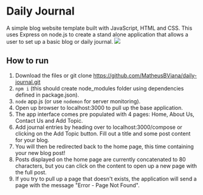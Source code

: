 # Daily Journal
A simple blog website template built with JavaScript, HTML and CSS. This uses Express on node.js to create a stand alone application that allows a user to set up a basic blog or daily journal.
<img src="https://i.imgur.com/1rs7WNi.png">

## How to run
  
1. Download the files or git clone https://github.com/MatheusBViana/daily-journal.git
2. <code>npm i</code> (this should create node_modules folder using dependencies defined in package.json).
3. <code>node</code> app.js (or use <code>nodemon</code> for server monitoring).
4. Open up browser to localhost:3000 to pull up the base application.
5. The app interface comes pre populated with 4 pages: Home, About Us, Contact Us and Add Topic.
6. Add journal entries by heading over to localhost:3000/compose or clicking on the Add Topic button. Fill out a title and some post content for your blog.
7. You will then be redirected back to the home page, this time containing your new blog post!
8. Posts displayed on the home page are currently concatenated to 80 characters, but you can click on the content to open up a new page with the full post.
9. If you try to pull up a page that doesn't exists, the application will send a page with the message "Error - Page Not Found".


